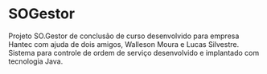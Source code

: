 # SOGestor

Projeto SO.Gestor de conclusão de curso desenvolvido para empresa Hantec com ajuda de dois amigos, Walleson Moura e Lucas Silvestre. Sistema para controle de ordem de serviço desenvolvido e implantado com tecnologia Java.
